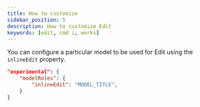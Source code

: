 ```yaml
---
title: How to customize
sidebar_position: 5
description: How to customize Edit
keywords: [edit, cmd i, works]
---
```


You can configure a particular model to be used for Edit using the `inlineEdit` property.

```json title="config.json"
"experimental": {
    "modelRoles": {
        "inlineEdit": "MODEL_TITLE",
    }
}
```

